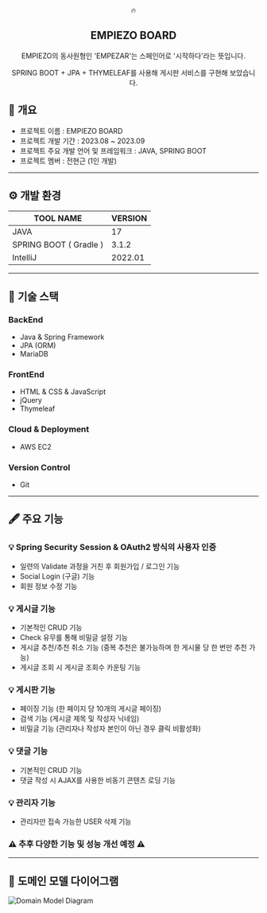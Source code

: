 <div align="center">
🔥
<h2>EMPIEZO BOARD</h2>
EMPIEZO의 동사원형인 'EMPEZAR'는 스페인어로 '시작하다'라는 뜻입니다.
  
SPRING BOOT + JPA + THYMELEAF를 사용해 게시판 서비스를 구현해 보았습니다.
</div>

## 📖 개요
- 프로젝트 이름 : EMPIEZO BOARD 
- 프로젝트 개발 기간 : 2023.08 ~ 2023.09
- 프로젝트 주요 개발 언어 및 프레임워크 : JAVA, SPRING BOOT
- 프로젝트 멤버 : 전현근 (1인 개발)

---

## ⚙️ 개발 환경
| TOOL NAME | VERSION |
| --- | ---- |
| JAVA | 17 |
| SPRING BOOT ( Gradle ) | 3.1.2 |
| IntelliJ | 2022.01 |

---

## 📕 기술 스택
### BackEnd
- Java & Spring Framework
- JPA (ORM)
- MariaDB

### FrontEnd
- HTML & CSS & JavaScript
- jQuery
- Thymeleaf

### Cloud & Deployment
- AWS EC2

### Version Control
- Git

---

## 🖋️ 주요 기능

### 💡 Spring Security Session & OAuth2 방식의 사용자 인증
- 일련의 Validate 과정을 거친 후 회원가입 / 로그인 기능
- Social Login (구글) 기능
- 회원 정보 수정 기능

### 💡 게시글 기능
- 기본적인 CRUD 기능
- Check 유무를 통해 비밀글 설정 기능
- 게시글 추천/추천 취소 기능 (중복 추천은 불가능하며 한 게시물 당 한 번만 추천 가능)
- 게시글 조회 시 게시글 조회수 카운팅 기능

### 💡 게시판 기능
- 페이징 기능 (한 페이지 당 10개의 게시글 페이징)
- 검색 기능 (게시글 제목 및 작성자 닉네임)
- 비밀글 기능 (관리자나 작성자 본인이 아닌 경우 클릭 비활성화)

### 💡 댓글 기능
- 기본적인 CRUD 기능
- 댓글 작성 시 AJAX를 사용한 비동기 콘텐츠 로딩 기능

### 💡 관리자 기능
- 관리자만 접속 가능한 USER 삭제 기능 

### ⚠️ 추후 다양한 기능 및 성능 개선 예정 ⚠️ 

---

## 📕 도메인 모델 다이어그램
![Domain Model Diagram](https://github.com/thisfetch1591/EMPIEZO-BOARD/assets/144662707/31cb2c71-5cf6-48b3-ad17-474f22af575a)
